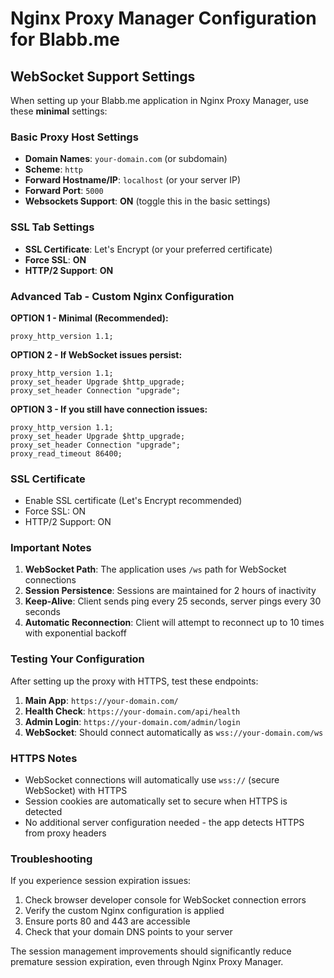 # Nginx Proxy Manager Configuration for Blabb.me

## WebSocket Support Settings

When setting up your Blabb.me application in Nginx Proxy Manager, use these **minimal** settings:

### Basic Proxy Host Settings
- **Domain Names**: `your-domain.com` (or subdomain)
- **Scheme**: `http` 
- **Forward Hostname/IP**: `localhost` (or your server IP)
- **Forward Port**: `5000`
- **Websockets Support**: **ON** (toggle this in the basic settings)

### SSL Tab Settings
- **SSL Certificate**: Let's Encrypt (or your preferred certificate)
- **Force SSL**: **ON**
- **HTTP/2 Support**: **ON**

### Advanced Tab - Custom Nginx Configuration

**OPTION 1 - Minimal (Recommended):**
```nginx
proxy_http_version 1.1;
```

**OPTION 2 - If WebSocket issues persist:**
```nginx
proxy_http_version 1.1;
proxy_set_header Upgrade $http_upgrade;
proxy_set_header Connection "upgrade";
```

**OPTION 3 - If you still have connection issues:**
```nginx
proxy_http_version 1.1;
proxy_set_header Upgrade $http_upgrade;
proxy_set_header Connection "upgrade";
proxy_read_timeout 86400;
```

### SSL Certificate
- Enable SSL certificate (Let's Encrypt recommended)
- Force SSL: ON
- HTTP/2 Support: ON

### Important Notes

1. **WebSocket Path**: The application uses `/ws` path for WebSocket connections
2. **Session Persistence**: Sessions are maintained for 2 hours of inactivity
3. **Keep-Alive**: Client sends ping every 25 seconds, server pings every 30 seconds
4. **Automatic Reconnection**: Client will attempt to reconnect up to 10 times with exponential backoff

### Testing Your Configuration

After setting up the proxy with HTTPS, test these endpoints:

1. **Main App**: `https://your-domain.com/`
2. **Health Check**: `https://your-domain.com/api/health`
3. **Admin Login**: `https://your-domain.com/admin/login`
4. **WebSocket**: Should connect automatically as `wss://your-domain.com/ws`

### HTTPS Notes

- WebSocket connections will automatically use `wss://` (secure WebSocket) with HTTPS
- Session cookies are automatically set to secure when HTTPS is detected
- No additional server configuration needed - the app detects HTTPS from proxy headers

### Troubleshooting

If you experience session expiration issues:

1. Check browser developer console for WebSocket connection errors
2. Verify the custom Nginx configuration is applied
3. Ensure ports 80 and 443 are accessible
4. Check that your domain DNS points to your server

The session management improvements should significantly reduce premature session expiration, even through Nginx Proxy Manager.